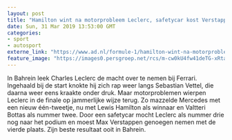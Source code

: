 ```yaml
---
layout: post
title: "Hamilton wint na motorprobleem Leclerc, safetycar kost Verstappen podiumplek"
date: Sun, 31 Mar 2019 13:53:00 GMT
categories: 
- sport 
- autosport 
externe_link: "https://www.ad.nl/formule-1/hamilton-wint-na-motorprobleem-leclerc-safetycar-kost-verstappen-podiumplek~a875c7cf/"
feature_image: "https://images0.persgroep.net/rcs/m-cw0kU4fw41deTG-xRta2L4b94/diocontent/144436473/_fitwidth/400/?appId=21791a8992982cd8da851550a453bd7f&quality=0.7"
---
```


In Bahrein leek Charles Leclerc de macht over te nemen bij Ferrari. Ingehaald bij de start knokte hij zich rap weer langs Sebastian Vettel, die daarna weer eens kraakte onder druk. Maar motorproblemen wierpen Leclerc in de finale op jammerlijke wijze terug. Zo mazzelde Mercedes met een nieuw één-tweetje, nu met Lewis Hamilton als winnaar en Valtteri Bottas als nummer twee. Door een safetycar mocht Leclerc als nummer drie nog naar het podium en moest Max Verstappen genoegen nemen met de vierde plaats. Zijn beste resultaat ooit in Bahrein.
